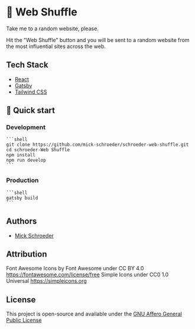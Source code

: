 # 🔀 Web Shuffle

Take me to a random website, please.

Hit the "Web Shuffle" button and you will be sent to a random website from the most influential sites across the web.

## Tech Stack

- [React](https://reactjs.org/)
- [Gatsby](https://www.gatsbyjs.org/)
- [Tailwind CSS](https://tailwindcss.com/)

## 🚀 Quick start

### Development

    ```shell
    git clone https://github.com/mick-schroeder/schroeder-web-shuffle.git
    cd schroeder-Web Shuffle
    npm install
    npm run develop
    ```

### Production

    ```shell
    gatsby build
    ```

## Authors

- [Mick Schroeder](https://mickschroeder.com)

## Attribution

Font Awesome Icons by Font Awesome under CC BY 4.0 https://fontawesome.com/license/free
Simple Icons under CC0 1.0 Universal https://simpleicons.org

## License

This project is open-source and available under the [GNU Affero General Public License](LICENSE)
